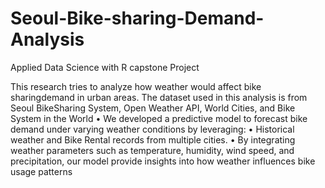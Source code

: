 # Seoul-Bike-sharing-Demand-Analysis
Applied Data Science with R capstone Project

This research tries to analyze how weather would affect bike sharingdemand in urban areas. The dataset used in this analysis is from Seoul BikeSharing System, Open Weather API, World Cities, and Bike System in the World
•
We developed a predictive model to forecast bike demand under varying weather conditions by leveraging:
•
Historical weather
and
Bike Rental records from multiple cities.
•
By integrating weather parameters such as temperature, humidity, wind speed, and precipitation, our model provide insights into how weather influences bike usage patterns
